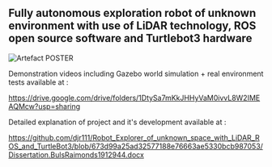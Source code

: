 ## Fully autonomous exploration robot of unknown environment with use of LiDAR technology, ROS open source software and Turtlebot3 hardware  

![Artefact POSTER](https://user-images.githubusercontent.com/58305266/192890820-9c28db1f-5812-4f46-b6cf-664caeb7d588.JPG)

Demonstration videos including Gazebo world simulation + real environment tests available at :  

https://drive.google.com/drive/folders/1DtySa7mKkJHHyVaM0ivvL8W2IMEAQMcw?usp=sharing  

Detailed explanation of project and it's development available at :  

https://github.com/djr111/Robot_Explorer_of_unknown_space_with_LiDAR_ROS_and_TurtleBot3/blob/673d99a25ad32577188e76663ae5330bcb987053/Dissertation.BulsRaimonds1912944.docx

